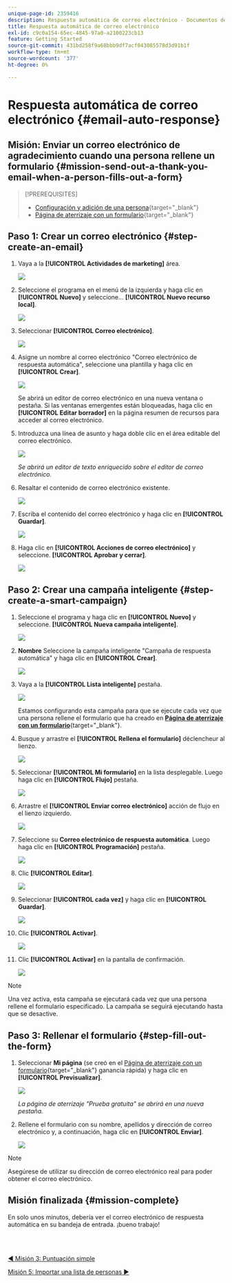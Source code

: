 ```yaml
---
unique-page-id: 2359416
description: Respuesta automática de correo electrónico - Documentos de Marketo - Documentación del producto
title: Respuesta automática de correo electrónico
exl-id: c9c0a154-65ec-4845-97a0-a2100223cb13
feature: Getting Started
source-git-commit: 431bd258f9a68bbb9df7acf043085578d3d91b1f
workflow-type: tm+mt
source-wordcount: '377'
ht-degree: 0%

---
```


# Respuesta automática de correo electrónico {#email-auto-response}

## Misión: Enviar un correo electrónico de agradecimiento cuando una persona rellene un formulario {#mission-send-out-a-thank-you-email-when-a-person-fills-out-a-form}

>[!PREREQUISITES]
>
>* [Configuración y adición de una persona](/help/marketo/getting-started/quick-wins/get-set-up-and-add-a-person.md){target="_blank"}
>* [Página de aterrizaje con un formulario](/help/marketo/getting-started/quick-wins/landing-page-with-a-form.md){target="_blank"}

## Paso 1: Crear un correo electrónico {#step-create-an-email}

1. Vaya a la **[!UICONTROL Actividades de marketing]** área.

   ![](assets/email-auto-response-1.png)

1. Seleccione el programa en el menú de la izquierda y haga clic en **[!UICONTROL Nuevo]** y seleccione... **[!UICONTROL Nuevo recurso local]**.

   ![](assets/email-auto-response-2.png)

1. Seleccionar **[!UICONTROL Correo electrónico]**.

   ![](assets/email-auto-response-3.png)

1. Asigne un nombre al correo electrónico &quot;Correo electrónico de respuesta automática&quot;, seleccione una plantilla y haga clic en **[!UICONTROL Crear]**.

   ![](assets/email-auto-response-4.png)

   Se abrirá un editor de correo electrónico en una nueva ventana o pestaña. Si las ventanas emergentes están bloqueadas, haga clic en **[!UICONTROL Editar borrador]** en la página resumen de recursos para acceder al correo electrónico.

1. Introduzca una línea de asunto y haga doble clic en el área editable del correo electrónico.

   ![](assets/email-auto-response-5.png)

   _Se abrirá un editor de texto enriquecido sobre el editor de correo electrónico._

1. Resaltar el contenido de correo electrónico existente.

   ![](assets/email-auto-response-6.png)

1. Escriba el contenido del correo electrónico y haga clic en **[!UICONTROL Guardar]**.

   ![](assets/email-auto-response-7.png)

1. Haga clic en **[!UICONTROL Acciones de correo electrónico]** y seleccione. **[!UICONTROL Aprobar y cerrar]**.

   ![](assets/email-auto-response-8.png)

## Paso 2: Crear una campaña inteligente {#step-create-a-smart-campaign}

1. Seleccione el programa y haga clic en **[!UICONTROL Nuevo]** y seleccione. **[!UICONTROL Nueva campaña inteligente]**.

   ![](assets/email-auto-response-9.png)

1. **Nombre** Seleccione la campaña inteligente &quot;Campaña de respuesta automática&quot; y haga clic en **[!UICONTROL Crear]**.

   ![](assets/email-auto-response-10.png)

1. Vaya a la **[!UICONTROL Lista inteligente]** pestaña.

   ![](assets/email-auto-response-11.png)

   Estamos configurando esta campaña para que se ejecute cada vez que una persona rellene el formulario que ha creado en [**Página de aterrizaje con un formulario**](/help/marketo/getting-started/quick-wins/landing-page-with-a-form.md){target="_blank"}.

1. Busque y arrastre el **[!UICONTROL Rellena el formulario]** déclencheur al lienzo.

   ![](assets/email-auto-response-12.png)

1. Seleccionar **[!UICONTROL Mi formulario]** en la lista desplegable. Luego haga clic en **[!UICONTROL Flujo]** pestaña.

   ![](assets/email-auto-response-13.png)

1. Arrastre el **[!UICONTROL Enviar correo electrónico]** acción de flujo en el lienzo izquierdo.

   ![](assets/email-auto-response-14.png)

1. Seleccione su **Correo electrónico de respuesta automática**. Luego haga clic en **[!UICONTROL Programación]** pestaña.

   ![](assets/email-auto-response-15.png)

1. Clic **[!UICONTROL Editar]**.

   ![](assets/email-auto-response-16.png)

1. Seleccionar **[!UICONTROL cada vez]** y haga clic en **[!UICONTROL Guardar]**.

   ![](assets/email-auto-response-17.png)

1. Clic **[!UICONTROL Activar]**.

   ![](assets/email-auto-response-18.png)

1. Clic **[!UICONTROL Activar]** en la pantalla de confirmación.

   ![](assets/email-auto-response-19.png)

>[!NOTE]
>
>Una vez activa, esta campaña se ejecutará cada vez que una persona rellene el formulario especificado. La campaña se seguirá ejecutando hasta que se desactive.

## Paso 3: Rellenar el formulario {#step-fill-out-the-form}

1. Seleccionar **Mi página** (se creó en el [Página de aterrizaje con un formulario](/help/marketo/getting-started/quick-wins/landing-page-with-a-form.md){target="_blank"} ganancia rápida) y haga clic en **[!UICONTROL Previsualizar]**.

   ![](assets/email-auto-response-20.png)

   _La página de aterrizaje &quot;Prueba gratuita&quot; se abrirá en una nueva pestaña._

1. Rellene el formulario con su nombre, apellidos y dirección de correo electrónico y, a continuación, haga clic en **[!UICONTROL Enviar]**.

   ![](assets/email-auto-response-21.png)

>[!NOTE]
>
>Asegúrese de utilizar su dirección de correo electrónico real para poder obtener el correo electrónico.

## Misión finalizada {#mission-complete}

En solo unos minutos, debería ver el correo electrónico de respuesta automática en su bandeja de entrada. ¡bueno trabajo!

<br> 

[◄ Misión 3: Puntuación simple](/help/marketo/getting-started/quick-wins/simple-scoring.md)

[Misión 5: Importar una lista de personas ►](/help/marketo/getting-started/quick-wins/import-a-list-of-people.md)
